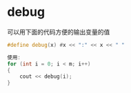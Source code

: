 # debug

可以用下面的代码方便的输出变量的值

```c++
#define debug(x) #x << ":" << x << " "

使用:
for (int i = 0; i < m; i++)
{
    cout << debug(i);
}
```
